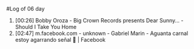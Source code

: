 #Log of 06 day

1. [00:26] Bobby Oroza - Big Crown Records presents Dear Sunny… - Should I Take You Home
1. [02:47] m.facebook.com - unknown - Gabriel Marin - Aguanta carnal estoy agarrando señal 🤣 | Facebook
